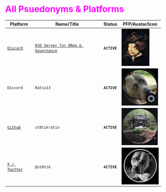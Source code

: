 # <span style="color:magenta">All Psuedonyms & Platforms</span>

| Platform                                          | Name/Title                                                   | Status              | PFP/Avatar/Icon     |
| ------------------                                | -----------------------                                      |-------------------- | ----------          |
| [`Discord`](https://discord.gg/ru9BsJPs5F) | [`RtD Server for DRep & Governance`](https://discord.gg/ru9BsJPs5F) | **`ACTIVE`**        | ![img](img/RtD_Discord_Server_120H_IMG.jpeg)
| `Discord`                                         | `Ratio13`                                                    | **`ACTIVE`**        | ![img](img/Ratio13_Discord_Avatar_120H.jpg)
| [`Github`](https://github.com/st8tikratio)        |`st8tikratio`                                                 | **`ACTIVE`**        | ![img](img/St8tikRatio_Github_Avatar_120H_IMG.jpg)
| [`X / Twitter`](https://x.com/st8tik)             | `@st8tik`                                                    | **`ACTIVE`**        | ![img](img/X_Prof_120H_IMG.jpeg)
